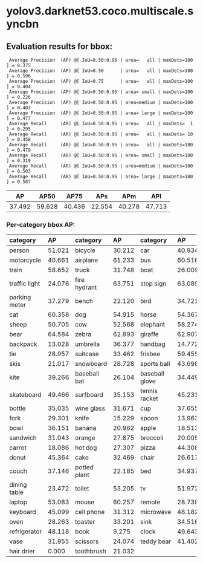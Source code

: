 # yolov3.darknet53.coco.multiscale.syncbn  

## Evaluation results for bbox:  

```  
 Average Precision  (AP) @[ IoU=0.50:0.95 | area=   all | maxDets=100 ] = 0.375
 Average Precision  (AP) @[ IoU=0.50      | area=   all | maxDets=100 ] = 0.596
 Average Precision  (AP) @[ IoU=0.75      | area=   all | maxDets=100 ] = 0.404
 Average Precision  (AP) @[ IoU=0.50:0.95 | area= small | maxDets=100 ] = 0.226
 Average Precision  (AP) @[ IoU=0.50:0.95 | area=medium | maxDets=100 ] = 0.403
 Average Precision  (AP) @[ IoU=0.50:0.95 | area= large | maxDets=100 ] = 0.477
 Average Recall     (AR) @[ IoU=0.50:0.95 | area=   all | maxDets=  1 ] = 0.295
 Average Recall     (AR) @[ IoU=0.50:0.95 | area=   all | maxDets= 10 ] = 0.458
 Average Recall     (AR) @[ IoU=0.50:0.95 | area=   all | maxDets=100 ] = 0.479
 Average Recall     (AR) @[ IoU=0.50:0.95 | area= small | maxDets=100 ] = 0.319
 Average Recall     (AR) @[ IoU=0.50:0.95 | area=medium | maxDets=100 ] = 0.503
 Average Recall     (AR) @[ IoU=0.50:0.95 | area= large | maxDets=100 ] = 0.587
```  
|   AP   |  AP50  |  AP75  |  APs   |  APm   |  APl   |  
|:------:|:------:|:------:|:------:|:------:|:------:|  
| 37.492 | 59.628 | 40.436 | 22.554 | 40.278 | 47.713 |

### Per-category bbox AP:  

| category      | AP     | category     | AP     | category       | AP     |  
|:--------------|:-------|:-------------|:-------|:---------------|:-------|  
| person        | 51.021 | bicycle      | 30.212 | car            | 40.934 |  
| motorcycle    | 40.661 | airplane     | 61.233 | bus            | 60.516 |  
| train         | 58.652 | truck        | 31.748 | boat           | 26.009 |  
| traffic light | 24.076 | fire hydrant | 63.751 | stop sign      | 63.089 |  
| parking meter | 37.279 | bench        | 22.120 | bird           | 34.721 |  
| cat           | 60.358 | dog          | 54.915 | horse          | 54.367 |  
| sheep         | 50.705 | cow          | 52.568 | elephant       | 58.274 |  
| bear          | 64.584 | zebra        | 62.893 | giraffe        | 62.907 |  
| backpack      | 13.028 | umbrella     | 36.377 | handbag        | 14.772 |  
| tie           | 28.957 | suitcase     | 33.462 | frisbee        | 59.455 |  
| skis          | 21.017 | snowboard    | 28.728 | sports ball    | 43.698 |  
| kite          | 39.266 | baseball bat | 26.104 | baseball glove | 34.449 |  
| skateboard    | 49.466 | surfboard    | 35.153 | tennis racket  | 45.231 |  
| bottle        | 35.035 | wine glass   | 31.671 | cup            | 37.655 |  
| fork          | 29.301 | knife        | 15.229 | spoon          | 13.963 |  
| bowl          | 36.151 | banana       | 20.962 | apple          | 18.513 |  
| sandwich      | 31.043 | orange       | 27.875 | broccoli       | 20.005 |  
| carrot        | 18.086 | hot dog      | 27.307 | pizza          | 44.308 |  
| donut         | 45.364 | cake         | 32.469 | chair          | 26.617 |  
| couch         | 37.146 | potted plant | 22.185 | bed            | 34.937 |  
| dining table  | 23.472 | toilet       | 53.205 | tv             | 51.972 |  
| laptop        | 53.083 | mouse        | 60.257 | remote         | 28.739 |  
| keyboard      | 45.099 | cell phone   | 31.312 | microwave      | 48.182 |  
| oven          | 28.263 | toaster      | 33.201 | sink           | 34.516 |  
| refrigerator  | 48.118 | book         | 9.275  | clock          | 49.643 |  
| vase          | 31.955 | scissors     | 24.074 | teddy bear     | 41.402 |  
| hair drier    | 0.000  | toothbrush   | 21.032 |                |        |

